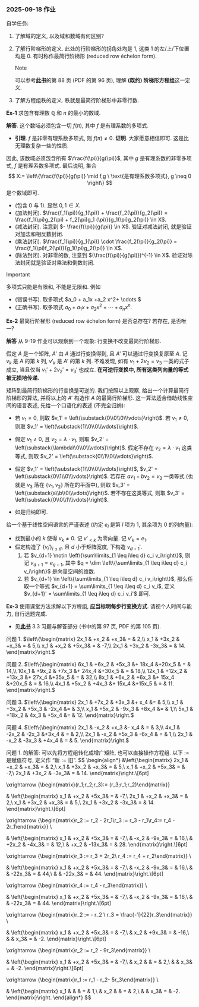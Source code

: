 ### 2025-09-18 作业

自学任务:

1. 了解域的定义, 以及域和数域有何区别?
2. 了解行阶梯形的定义. 此处的行阶梯形的拐角处均是 $1$, 这类 $1$ 的左/上/下位置均是 $0$. 有时称作最简行阶梯形 (reduced row échelon form). 

   > [!NOTE]
   >
   > 可以参考[**此书**](https://czhang271828.github.io/Linear-algebra/%E5%8F%82%E8%80%83%E8%B5%84%E6%96%99/%E8%B6%85%E6%B8%85%E6%99%B0%E7%89%88%EF%BC%81%EF%BC%81%E5%BC%A0%E8%B4%A4%E7%A7%91%20%E8%AE%B8%E7%94%AB%E5%8D%8E%20%E9%AB%98%E7%AD%89%E4%BB%A3%E6%95%B0%E8%A7%A3%E9%A2%98%E6%96%B9%E6%B3%95%EF%BC%882ed%EF%BC%89(1).pdf)的第 88 页 (PDF 的第 96 页), 理解 **(既约) 阶梯形方程组**这一定义. 

3. 了解方程组秩的定义. 秩就是最简行阶梯形中非零行数.


<div style="page-break-after: always;"></div>

**Ex-1** 求包含有理数 $\mathbb Q$ 和 $\pi$ 的最小的数域.

**解答**. 这个数域必须包含一切 $f(\pi)$, 其中 $f$ 是有理系数的多项式.

- **引理**. $f$ 是非零有理系数多项式, 则 $f(\pi) \neq 0$.
  **证明**. 大家愿意相信即可. 这是比无理数复杂一些的性质.

因此, 该数域必须包含所有 $\frac{f(\pi)}{g(\pi)}$, 其中 $g$ 是有理系数的非零多项式, $f$ 是有理系数多项式. 最后说明, 集合
$$
X:= \left\{\frac{f(\pi)}{g(\pi)} \mid f,g \ \text{是有理系数多项式}, g \neq 0 \right\}
$$
是个数域即可.

- (包含 $0$ 与 $1$). 显然 $0,1 \in X$.
- (加法封闭). $\frac{f_1(\pi)}{g_1(\pi)} + \frac{f_2(\pi)}{g_2(\pi)} = \frac{f_1(\pi)g_2(\pi) + f_2(\pi)g_1 (\pi)}{g_1(\pi)g_2(\pi)} \in X$.
- (减法封闭). 注意到 $- \frac{f(\pi)}{g(\pi)} \in X$. 验证对减法封闭, 就是验证对加法和相反数封闭.
- (乘法封闭). $\frac{f_1(\pi)}{g_1(\pi)} \cdot \frac{f_2(\pi)}{g_2(\pi)} = \frac{f_1(\pi)f_2(\pi)}{g_1(\pi)g_2(\pi)} \in X$.
- (除法封闭). 对非零的数, 注意到 $(\frac{f(\pi)}{g(\pi)})^{-1} \in X$. 验证对除法封闭就是验证对乘法和倒数封闭.

> [!IMPORTANT]
>
> 多项式只能是有限和, 不能是无限和. 例如
>
> - (错误书写). 取多项式 $a_0 + a_1x +a_2 x^2+ \cdots $
> - (正确书写). 取多项式 $a_0 + a_1x +a_2 x^2+ \cdots + a_nx^n$.

<div style="page-break-after: always;"></div>

**Ex-2** 最简行阶梯形 (reduced row échelon form) 是否总存在? 若存在, 是否唯一?

**解答** 从 9-19 作业可以观察到一个现象: 行变换不改变最简行阶梯形.

假定 $A$ 是一个矩阵, $A'$ 由 $A$ 通过行变换得到, 且 $A'$ 可以通过行变换复原至 $A$. 记 $v_k$ 是 $A$ 的第 $k$ 列, $v'_k$ 是 $A'$ 的第 $k$ 列. 不难发现, 如有 $v_1 + 2 v_2 = v_3$ 一类的式子成立, 当且仅当 $v_1' + 2v_2' = v_3'$ 也成立. **在可逆行变换中, 所有这类列向量的等式被无损地传递.**

矩阵到最简行阶梯形的行变换是可逆的. 我们按照以上观察, 给出一个计算最简行阶梯形的算法, 并将以上的 $A'$ 构造作 $A$ 的最简行阶梯形. 这一算法适合借助线性空间的语言表述, 先给一个口语化的表述 (不完全归纳):

- 若 $v_1 = 0$, 则取 $v_1' = \left(\substack{0\\0\\0\\\vdots}\right)$. 若 $v_1 \neq 0$, 则取 $v_1' = \left(\substack{1\\0\\0\\\vdots}\right)$. 

- 假定 $v_1 \neq 0$, 且 $v_2 = \lambda \cdot v_1$, 则取 $v_2' = \left(\substack{\lambda\\0\\0\\\vdots}\right)$. 假定不存在 $v_2 = \lambda \cdot v_1$ 这类等式, 则取 $v_2' = \left(\substack{0\\1\\0\\\vdots}\right)$.

- 假定 $v_1' = \left(\substack{1\\0\\0\\\vdots}\right)$, $v_2' = \left(\substack{0\\1\\0\\\vdots}\right)$. 若存在 $a v_1 + b v_2 = v_3$ 一类等式 (也就是 $v_3$ 落在 $\{v_1, v_2\}$ 所在的平面中), 则取 $v_3' = \left(\substack{a\\b\\0\\\vdots}\right)$. 若不存在这类等式, 则取 $v_3' = \left(\substack{0\\0\\1\\\vdots}\right)$.

- 如是归纳即可.

给一个基于线性空间语言的严谨表述 (约定 $e_l$ 是第 $l$ 项为 $1$, 其余项为 $0$ 的列向量):

- 找到最小的 $k$ 使得 $v_k \neq 0$. 记 $v'_{< k}$ 为零向量. 记 $v'_k = e_1$.
- 假定构造了 $\{v_{i}'\}_{i \leq d}$, 且 $d$ 小于矩阵宽度, 下构造 $v_{d+1}'$.
  1. 若 $v_{d+1} \notin \left\{\sum\limits_{1 \leq i\leq d} c_i v_i\right\}$, 则记 $v_{d+1} = e_{q+1}$, 其中 $q = \dim \left\{\sum\limits_{1 \leq i\leq d} c_i v_i\right\}$ 是向量空间的维数.
  2. 若 $v_{d+1} \in \left\{\sum\limits_{1 \leq i\leq d} c_i v_i\right\}$, 那么任取一个等式 $v_{d+1} = \sum\limits_{1 \leq i\leq d} c_i v_i$, 定义 $v_{d+1}' = \sum\limits_{1 \leq i\leq d} c_i v_i'$ 即可.

<div style="page-break-after: always;"></div>

**Ex-3** 使用课堂方法求解以下方程组, **应当标明每步行变换方式**. 请视个人时间与能力, 自行选题完成.

- 见[**此书**](https://czhang271828.github.io/Linear-algebra/%E5%8F%82%E8%80%83%E8%B5%84%E6%96%99/%E8%B6%85%E6%B8%85%E6%99%B0%E7%89%88%EF%BC%81%EF%BC%81%E5%BC%A0%E8%B4%A4%E7%A7%91%20%E8%AE%B8%E7%94%AB%E5%8D%8E%20%E9%AB%98%E7%AD%89%E4%BB%A3%E6%95%B0%E8%A7%A3%E9%A2%98%E6%96%B9%E6%B3%95%EF%BC%882ed%EF%BC%89(1).pdf) 3.3 习题与解答部分 (书中的第 97 页, PDF 的第 105 页).

问题 1. $\left\{\begin{matrix}
2x_1 & +x_2 & +x_3& = & 2,\\
x_1 & +3x_2 & +x_3& = & 5,\\
x_1 & +x_2 & +5x_3& = & -7,\\
2x_1 & +3x_2 & -3x_3& = & 14.
\end{matrix}\right.$



问题 2. $\left\{\begin{matrix}
6x_1 & +6x_2 & +5x_3 &+ 18x_4 &+20x_5 & = & 14,\\
10x_1 & +9x_2 & +7x_3 &+ 24x_4 &+30x_5 & = & 18,\\
12x_1 & +12x_2 & +13x_3 &+ 27x_4 &+35x_5 & = & 32,\\
8x_1 & +6x_2 & +6x_3 &+ 15x_4 &+20x_5 & = & 16,\\
4x_1 & +5x_2 & +4x_3 &+ 15x_4 &+15x_5 & = & 11.
\end{matrix}\right.$



问题 3. $\left\{\begin{matrix}
2x_1 & +7x_2 & +3x_3 &+ x_4 &= & 5,\\
x_1 & +3x_2 & +5x_3 & -2x_4 &= & 3,\\
x_1 & +5x_2 & -9x_3 & +8x_4 &= & 1,\\
5x_1 & +18x_2 & 4x_3 & +5x_4 &= & 12.
\end{matrix}\right.$



问题 4. $\left\{\begin{matrix}
2x_1 & -x_2 & +x_3 &- x_4 & = & 3,\\
4x_1 & -2x_2 & -2x_3 &+3x_4 & = & 2,\\
2x_1 & -x_2 & +5x_3 & -6x_4 & = & 1,\\
2x_1 & -x_2 & -3x_3 & +4x_4 & = & 5.
\end{matrix}\right.$

<div style="page-break-after: always;"></div>

问题 1. 的解答: 可以先将方程组转化成增广矩阵, 也可以直接操作方程组. 以下 $:=$ 是赋值符号, 定义作 $\text{``新} := \text{旧''}$.
$$
\begin{align*}
&\left\{\begin{matrix}
2x_1 & +x_2 & +x_3& = & 2,\\
x_1 & +3x_2 & +x_3& = & 5,\\
x_1 & +x_2 & +5x_3& = & -7,\\
2x_1 & +3x_2 & -3x_3& = & 14.
\end{matrix}\right.\\[6pt]

\xrightarrow {\begin{matrix}(r_1;r_2;r_3):= (r_3;r_1;r_2)\end{matrix}} 

& \left\{\begin{matrix}
x_1 & +x_2 & +5x_3& = & -7,\\
2x_1 & +x_2 & +x_3& = & 2,\\
x_1 & +3x_2 & +x_3& = & 5,\\
2x_1 & +3x_2 & -3x_3& = & 14.
\end{matrix}\right.\\[6pt]

\xrightarrow {\begin{matrix}r_2 := r_2 - 2r_1\\r_3 := r_3 - r_1\\r_4:= r_4 - 2r_1\end{matrix}} \ 

& \left\{\begin{matrix}
x_1 & +x_2 & +5x_3& = & -7,\\
 & -x_2 & -9x_3& = & 16,\\
 & +2x_2 & -4x_3& = & 12,\\
 & +x_2 & -13x_3& = & 28.
\end{matrix}\right.\\[6pt]

\xrightarrow {\begin{matrix}r_3 := r_3 + 2r_2\\ r_4 := r_4 + r_2\end{matrix}} \ 

& \left\{\begin{matrix}
x_1 & +x_2 & +5x_3& = & -7,\\
 & -x_2 & -9x_3& = & 16,\\
 &  & -22x_3& = & 44,\\
 &  & -22x_3& = & 44.
\end{matrix}\right.\\[6pt]

\xrightarrow {\begin{matrix}r_4 := r_4 - r_3\end{matrix}} \ 

& \left\{\begin{matrix}
x_1 & +x_2 & +5x_3& = & -7,\\
 & -x_2 & -9x_3& = & 16,\\
 &  & -22x_3& = & 44.
\end{matrix}\right.\\[6pt]

\xrightarrow {\begin{matrix}r_2 := - r_2 \\ r_3 = \frac{-1}{22}r_3\end{matrix}} \ 

& \left\{\begin{matrix}
x_1 & +x_2 & +5x_3& = & -7,\\
 & x_2 & +9x_3& = & -16,\\
 &  & x_3& = & -2.
\end{matrix}\right.\\[6pt]

\xrightarrow {\begin{matrix}r_2 := r_2 - 9r_3\end{matrix}} \ 

& \left\{\begin{matrix}
x_1 & +x_2 & +5x_3& = & -7,\\
 & x_2 & & = & 2,\\
 &  & x_3& = & -2.
\end{matrix}\right.\\[6pt]

\xrightarrow {\begin{matrix}r_1 := r_1 - r_2- 5r_3\end{matrix}} \ 

& \left\{\begin{matrix}
x_1 & & & = & 1,\\
 & x_2 & & = & 2,\\
 &  & x_3& = & -2.
\end{matrix}\right.
\end{align*}
$$
